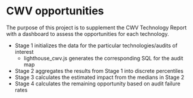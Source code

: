 # CWV opportunities

The purpose of this project is to supplement the CWV Technology Report with a dashboard to assess the opportunities for each technology.

- Stage 1 initializes the data for the particular technologies/audits of interest
  - lighthouse_cwv.js generates the corresponding SQL for the audit map
- Stage 2 aggregates the results from Stage 1 into discrete percentiles
- Stage 3 calculates the estimated impact from the medians in Stage 2
- Stage 4 calculates the remaining opportunity based on audit failure rates
